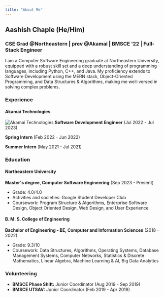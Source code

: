 ```yaml
---
title: "About Me"
---
```


## Aashish Chaple (He/Him)
### CSE Grad @Northeastern | prev @Akamai | BMSCE '22 | Full-Stack Engineer

I am a Computer Software Engineering graduate at Northeastern University, equipped with a robust skill set and a deep understanding of programming languages, including Python, C++, and Java. My proficiency extends to Software Development using the MERN stack, Object-Oriented Programming, and Data Structures & Algorithms, making me well-versed in solving complex problems.

### Experience

#### Akamai Technologies
![Akamai Technologies](images/Akamai_v1_Logo.jpg)
**Software Development Engineer** (Jul 2022 - Jul 2023)  

**Spring Intern** (Feb 2022 - Jun 2022)  

**Summer Intern** (May 2021 - Jul 2021)  

### Education

#### Northeastern University
**Master's degree, Computer Software Engineering** (Sep 2023 - Present)  
- Grade: 4.0/4.0
- Activities and societies: Google Student Developer Club
- Coursework: Program Structure & Algorithms, Enterprise Software Design, Object Oriented Design, Web Design, and User Experience

#### B. M. S. College of Engineering
**Bachelor of Engineering - BE, Computer and Information Sciences** (2018 - 2022)  
- Grade: 9.3/10
- Coursework: Data Structures, Algorithms, Operating Systems, Database Management Systems, Computer Networks, Statistics & Discrete Mathematics, Linear Algebra, Machine Learning & AI, Big Data Analytics

### Volunteering
- **BMSCE Phase Shift:** Junior Coordinator (Aug 2019 - Sep 2019)
- **BMSCE UTSAV:** Junior Coordinator (Feb 2019 - Apr 2019)